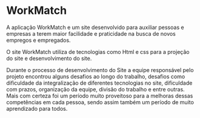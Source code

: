 # WorkMatch
A aplicação WorkMatch e um site desenvolvido para auxiliar pessoas e empresas a terem maior facilidade e praticidade na busca de novos empregos e empregados.

O site WorkMatch utiliza de tecnologias como Html e css para a projeção do site e desenvolvimento do site. 

Durante o processo de desenvolvimento do Site a equipe responsável pelo projeto encontrou alguns desafios ao longo do trabalho, desafios como dificuldade da integralização de diferentes tecnologias no site, dificuldade com prazos, organização da equipe, divisão do trabalho e entre outras. Mais com certeza foi um período muito proveitoso para a melhoras dessas competências em cada pessoa, sendo assim também um período de muito aprendizado para todos.

